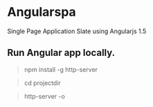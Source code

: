 # Angularspa

Single Page Application Slate using Angularjs 1.5

## Run Angular app locally. 

> npm install -g http-server

> cd projectdir

> http-server -o
